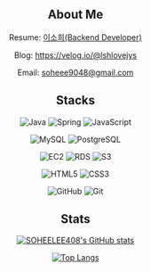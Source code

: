 <div align="center">

## About Me

Resume: <a href="https://neighborly-note-12f.notion.site/Backend-Developer-48284c64ccd24bb3810ef76220ef8d58">이소희(Backend Developer)</a>

Blog: https://velog.io/@lshlovejys

Email: <a href="mailto:soheee9048@gmail.com">soheee9048@gmail.com</a>


## Stacks

![Java](https://img.shields.io/badge/JAVA-007396?style=flat-square&logo=java&logoColor=white)
![Spring](https://img.shields.io/badge/-Spring-6DB33F?style=flat-square&logo=Spring&logoColor=white)
![JavaScript](https://img.shields.io/badge/JavaScript-F7DF1E?style=flat-square&logo=JavaScript&logoColor=white)

![MySQL](https://img.shields.io/badge/MySQL-4479A1?style=flat-square&logo=MySQL&logoColor=fff)
![PostgreSQL](https://img.shields.io/badge/PostgreSQL-4169E1?style=flat-square&logo=PostgreSQL&logoColor=fff)

![EC2](https://img.shields.io/badge/EC2-FF9900?style=flat-square&logo=EC2&logoColor=fff)
![RDS](https://img.shields.io/badge/RDS-527FFF?style=flat-square&logo=rds&logoColor=fff)
![S3](https://img.shields.io/badge/S3-569A31?style=flat-square&logo=S3&logoColor=fff)

![HTML5](https://img.shields.io/badge/HTML5-E34F26?style=flat-square&logo=html5&logoColor=fff)
![CSS3](https://img.shields.io/badge/CSS3-1572B6?style=flat-square&logo=css3&logoColor=fff)

![GitHub](https://img.shields.io/badge/GitHub-181717?style=flat-square&logo=GitHub&logoColor=fff)
![Git](https://img.shields.io/badge/Git-F05032?style=flat-square&logo=Git&logoColor=fff)

## Stats
  
[![SOHEELEE408's GitHub stats](https://github-readme-stats.vercel.app/api?username=soheelee408)]()

[![Top Langs](https://github-readme-stats.vercel.app/api/top-langs/?username=SOHEELEE408&langs_count=10&layout=compact)]()

</div>
